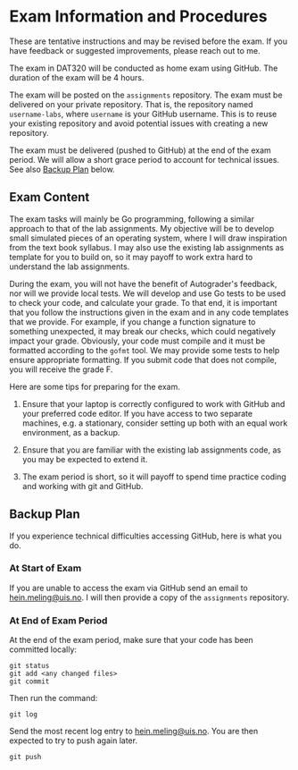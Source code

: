 # Exam Information and Procedures

These are tentative instructions and may be revised before the exam.
If you have feedback or suggested improvements, please reach out to me.

The exam in DAT320 will be conducted as home exam using GitHub.
The duration of the exam will be 4 hours.

The exam will be posted on the `assignments` repository.
The exam must be delivered on your private repository.
That is, the repository named `username-labs`, where `username` is your GitHub username.
This is to reuse your existing repository and avoid potential issues with creating a new repository.

The exam must be delivered (pushed to GitHub) at the end of the exam period.
We will allow a short grace period to account for technical issues.
See also [Backup Plan](#backup-plan) below.

## Exam Content

The exam tasks will mainly be Go programming, following a similar approach to that of the lab assignments.
My objective will be to develop small simulated pieces of an operating system, where I will draw inspiration from the text book syllabus.
I may also use the existing lab assignments as template for you to build on, so it may payoff to work extra hard to understand the lab assignments.

During the exam, you will not have the benefit of Autograder's feedback, nor will we provide local tests.
We will develop and use Go tests to be used to check your code, and calculate your grade.
To that end, it is important that you follow the instructions given in the exam and in any code templates that we provide.
For example, if you change a function signature to something unexpected, it may break our checks, which could negatively impact your grade.
Obviously, your code must compile and it must be formatted according to the `gofmt` tool.
We may provide some tests to help ensure appropriate formatting.
If you submit code that does not compile, you will receive the grade F.

Here are some tips for preparing for the exam.

1. Ensure that your laptop is correctly configured to work with GitHub and your preferred code editor.
   If you have access to two separate machines, e.g. a stationary, consider setting up both with an equal work environment, as a backup.

2. Ensure that you are familiar with the existing lab assignments code, as you may be expected to extend it.

3. The exam period is short, so it will payoff to spend time practice coding and working with git and GitHub.

## Backup Plan

If you experience technical difficulties accessing GitHub, here is what you do.

### At Start of Exam

If you are unable to access the exam via GitHub send an email to hein.meling@uis.no.
I will then provide a copy of the `assignments` repository.

### At End of Exam Period

At the end of the exam period, make sure that your code has been committed locally:

```console
git status
git add <any changed files>
git commit
```

Then run the command:

```console
git log
```

Send the most recent log entry to hein.meling@uis.no.
You are then expected to try to push again later.

```console
git push
```

